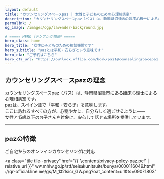 ```yaml
---
layout: default
title: "カウンセリングスペースpaz | 女性と子どものための心理相談室"
description: "カウンセリングスペースpaz（パス）は、静岡県沼津市の臨床心理士による心理相談室です。女性と15歳以下のお子さんを対象に、安心して話せるカウンセリングを提供しています。"
permalink: /
og_image: /images/ogp/lavender-background.jpg

# ===== HERO（テンプレが描画）=====
hero_class: home
hero_title: "女性と子どものための相談機関です"
hero_subtitle: "pazとは平和・安らぎという意味です"
hero_cta: "ご予約はこちら"
hero_cta_url: "https://outlook.office.com/book/paz1@counselingspacepaz.com/"
---
```


## カウンセリングスペースpazの理念

カウンセリングスペースpaz（パス）は、静岡県沼津市にある臨床心理士による心理相談室です。  
pazは、スペイン語で「平和・安らぎ」を意味します。  
ここに訪れるすべての方が、心穏やかに、自分らしく過ごせるように――  
女性と15歳以下のお子さんを対象に、安心して話せる場所を提供しています。

---

## pazの特徴

<div class="tiles">
  <a class="tile tile--private-roomo/counseling-room.jpg' | relative_url }}" alt="カウンセリングルームの様"{{ '/counselor/' | relative   {{ 
    <h3>ご自宅からのオンラインカウンセリングに対応</h3>
  </a>

  <a class="tile tile--privacy"
     href="{{ '/content/privacy-policy-paz.pdf' | relative_url }}"
    ww.mhlw.go.jp/stf/seisakunitsuite/bunya/0000116049.html"
    ://qr-official.line.me/gs/M_132lsicr_GW.png?oat_content=url&amp;ts=09021803"
    
